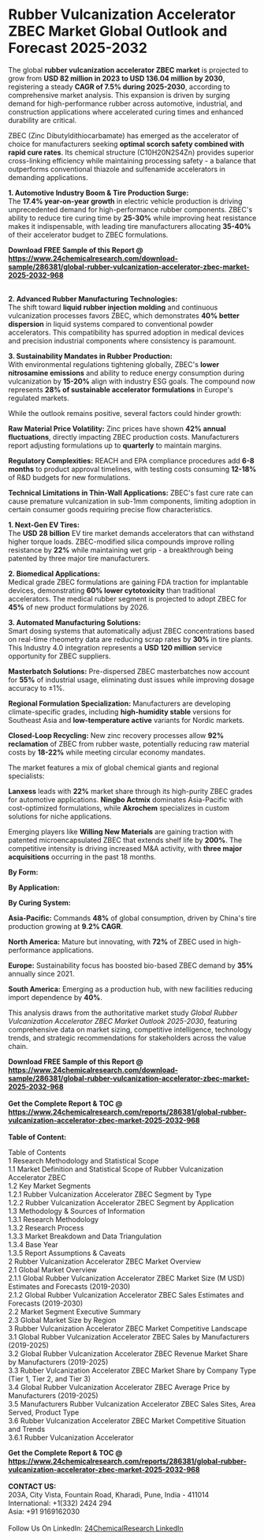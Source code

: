 <h1>Rubber Vulcanization Accelerator ZBEC Market Global Outlook and Forecast 2025-2032</h1><p>The global <strong>rubber vulcanization accelerator ZBEC market</strong> is projected to grow from <strong>USD 82 million in 2023 to USD 136.04 million by 2030</strong>, registering a steady <strong>CAGR of 7.5% during 2025-2030</strong>, according to comprehensive market analysis. This expansion is driven by surging demand for high-performance rubber across automotive, industrial, and construction applications where accelerated curing times and enhanced durability are critical.</p><p>ZBEC (Zinc Dibutyldithiocarbamate) has emerged as the accelerator of choice for manufacturers seeking <strong>optimal scorch safety combined with rapid cure rates</strong>. Its chemical structure (C10H20N2S4Zn) provides superior cross-linking efficiency while maintaining processing safety - a balance that outperforms conventional thiazole and sulfenamide accelerators in demanding applications.</p><p><strong>1. Automotive Industry Boom &amp; Tire Production Surge:</strong><br>
The <strong>17.4% year-on-year growth</strong> in electric vehicle production is driving unprecedented demand for high-performance rubber components. ZBEC's ability to reduce tire curing time by <strong>25-30%</strong> while improving heat resistance makes it indispensable, with leading tire manufacturers allocating <strong>35-40%</strong> of their accelerator budget to ZBEC formulations.</p><div><b>Download FREE Sample of this Report @ 
            <a href="https://www.24chemicalresearch.com/download-sample/286381/global-rubber-vulcanization-accelerator-zbec-market-2025-2032-968">
            https://www.24chemicalresearch.com/download-sample/286381/global-rubber-vulcanization-accelerator-zbec-market-2025-2032-968</a></b></div><br><p><strong>2. Advanced Rubber Manufacturing Technologies:</strong><br>
The shift toward <strong>liquid rubber injection molding</strong> and continuous vulcanization processes favors ZBEC, which demonstrates <strong>40% better dispersion</strong> in liquid systems compared to conventional powder accelerators. This compatibility has spurred adoption in medical devices and precision industrial components where consistency is paramount.</p><p><strong>3. Sustainability Mandates in Rubber Production:</strong><br>
With environmental regulations tightening globally, ZBEC's <strong>lower nitrosamine emissions</strong> and ability to reduce energy consumption during vulcanization by <strong>15-20%</strong> align with industry ESG goals. The compound now represents <strong>28% of sustainable accelerator formulations</strong> in Europe's regulated markets.</p><p>While the outlook remains positive, several factors could hinder growth:</p><p><strong>Raw Material Price Volatility:</strong> Zinc prices have shown <strong>42% annual fluctuations</strong>, directly impacting ZBEC production costs. Manufacturers report adjusting formulations up to <strong>quarterly</strong> to maintain margins.</p><p><strong>Regulatory Complexities:</strong> REACH and EPA compliance procedures add <strong>6-8 months</strong> to product approval timelines, with testing costs consuming <strong>12-18%</strong> of R&amp;D budgets for new formulations.</p><p><strong>Technical Limitations in Thin-Wall Applications:</strong> ZBEC's fast cure rate can cause premature vulcanization in sub-1mm components, limiting adoption in certain consumer goods requiring precise flow characteristics.</p><p><strong>1. Next-Gen EV Tires:</strong><br>
The <strong>USD 28 billion</strong> EV tire market demands accelerators that can withstand higher torque loads. ZBEC-modified silica compounds improve rolling resistance by <strong>22%</strong> while maintaining wet grip - a breakthrough being patented by three major tire manufacturers.</p><p><strong>2. Biomedical Applications:</strong><br>
Medical grade ZBEC formulations are gaining FDA traction for implantable devices, demonstrating <strong>60% lower cytotoxicity</strong> than traditional accelerators. The medical rubber segment is projected to adopt ZBEC for <strong>45%</strong> of new product formulations by 2026.</p><p><strong>3. Automated Manufacturing Solutions:</strong><br>
Smart dosing systems that automatically adjust ZBEC concentrations based on real-time rheometry data are reducing scrap rates by <strong>30%</strong> in tire plants. This Industry 4.0 integration represents a <strong>USD 120 million</strong> service opportunity for ZBEC suppliers.</p><p><strong>Masterbatch Solutions:</strong> Pre-dispersed ZBEC masterbatches now account for <strong>55%</strong> of industrial usage, eliminating dust issues while improving dosage accuracy to ±1%.</p><p><strong>Regional Formulation Specialization:</strong> Manufacturers are developing climate-specific grades, including <strong>high-humidity stable</strong> versions for Southeast Asia and <strong>low-temperature active</strong> variants for Nordic markets.</p><p><strong>Closed-Loop Recycling:</strong> New zinc recovery processes allow <strong>92% reclamation</strong> of ZBEC from rubber waste, potentially reducing raw material costs by <strong>18-22%</strong> while meeting circular economy mandates.</p><p>The market features a mix of global chemical giants and regional specialists:</p><p><strong>Lanxess</strong> leads with <strong>22%</strong> market share through its high-purity ZBEC grades for automotive applications. <strong>Ningbo Actmix</strong> dominates Asia-Pacific with cost-optimized formulations, while <strong>Akrochem</strong> specializes in custom solutions for niche applications.</p><p>Emerging players like <strong>Willing New Materials</strong> are gaining traction with patented microencapsulated ZBEC that extends shelf life by <strong>200%</strong>. The competitive intensity is driving increased M&amp;A activity, with <strong>three major acquisitions</strong> occurring in the past 18 months.</p><p><strong>By Form:</strong></p><p><strong>By Application:</strong></p><p><strong>By Curing System:</strong></p><p><strong>Asia-Pacific:</strong> Commands <strong>48%</strong> of global consumption, driven by China's tire production growing at <strong>9.2% CAGR</strong>.</p><p><strong>North America:</strong> Mature but innovating, with <strong>72%</strong> of ZBEC used in high-performance applications.</p><p><strong>Europe:</strong> Sustainability focus has boosted bio-based ZBEC demand by <strong>35%</strong> annually since 2021.</p><p><strong>South America:</strong> Emerging as a production hub, with new facilities reducing import dependence by <strong>40%</strong>.</p><p>This analysis draws from the authoritative market study <em>Global Rubber Vulcanization Accelerator ZBEC Market Outlook 2025-2030</em>, featuring comprehensive data on market sizing, competitive intelligence, technology trends, and strategic recommendations for stakeholders across the value chain.</p><div><b>Download FREE Sample of this Report @ 
            <a href="https://www.24chemicalresearch.com/download-sample/286381/global-rubber-vulcanization-accelerator-zbec-market-2025-2032-968">
            https://www.24chemicalresearch.com/download-sample/286381/global-rubber-vulcanization-accelerator-zbec-market-2025-2032-968</a></b></div><br><div><b>Get the Complete Report & TOC @ 
            <a href="https://www.24chemicalresearch.com/reports/286381/global-rubber-vulcanization-accelerator-zbec-market-2025-2032-968">
            https://www.24chemicalresearch.com/reports/286381/global-rubber-vulcanization-accelerator-zbec-market-2025-2032-968</a></b></div><br>
            <b>Table of Content:</b><p>Table of Contents<br />
1 Research Methodology and Statistical Scope<br />
1.1 Market Definition and Statistical Scope of Rubber Vulcanization Accelerator ZBEC<br />
1.2 Key Market Segments<br />
1.2.1 Rubber Vulcanization Accelerator ZBEC Segment by Type<br />
1.2.2 Rubber Vulcanization Accelerator ZBEC Segment by Application<br />
1.3 Methodology & Sources of Information<br />
1.3.1 Research Methodology<br />
1.3.2 Research Process<br />
1.3.3 Market Breakdown and Data Triangulation<br />
1.3.4 Base Year<br />
1.3.5 Report Assumptions & Caveats<br />
2 Rubber Vulcanization Accelerator ZBEC Market Overview<br />
2.1 Global Market Overview<br />
2.1.1 Global Rubber Vulcanization Accelerator ZBEC Market Size (M USD) Estimates and Forecasts (2019-2030)<br />
2.1.2 Global Rubber Vulcanization Accelerator ZBEC Sales Estimates and Forecasts (2019-2030)<br />
2.2 Market Segment Executive Summary<br />
2.3 Global Market Size by Region<br />
3 Rubber Vulcanization Accelerator ZBEC Market Competitive Landscape<br />
3.1 Global Rubber Vulcanization Accelerator ZBEC Sales by Manufacturers (2019-2025)<br />
3.2 Global Rubber Vulcanization Accelerator ZBEC Revenue Market Share by Manufacturers (2019-2025)<br />
3.3 Rubber Vulcanization Accelerator ZBEC Market Share by Company Type (Tier 1, Tier 2, and Tier 3)<br />
3.4 Global Rubber Vulcanization Accelerator ZBEC Average Price by Manufacturers (2019-2025)<br />
3.5 Manufacturers Rubber Vulcanization Accelerator ZBEC Sales Sites, Area Served, Product Type<br />
3.6 Rubber Vulcanization Accelerator ZBEC Market Competitive Situation and Trends<br />
3.6.1 Rubber Vulcanization Accelerator </p><div><b>Get the Complete Report & TOC @ 
            <a href="https://www.24chemicalresearch.com/reports/286381/global-rubber-vulcanization-accelerator-zbec-market-2025-2032-968">
            https://www.24chemicalresearch.com/reports/286381/global-rubber-vulcanization-accelerator-zbec-market-2025-2032-968</a></b></div><br><b>CONTACT US:</b><br>
            203A, City Vista, Fountain Road, Kharadi, Pune, India - 411014<br>
            International: +1(332) 2424 294<br>
            Asia: +91 9169162030 <br><br>
            Follow Us On LinkedIn: <a href="https://www.linkedin.com/company/24chemicalresearch/">24ChemicalResearch LinkedIn</a>